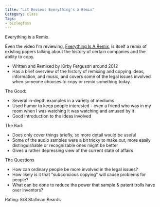 ```yaml
---
title: "Lit Review: Everything's a Remix"
Category: class
Tags:
- bizlegfoss
---
```


Everything is a Remix.

Even the video I'm reviewing, [Everything Is A Remix], is itself a remix of existing papers talking about the history of certain companies and the ability to copy.

- Written and Remixed by Kirby Ferguson around 2012
- Has a brief overview of the history of remixing and copying ideas, information, and music, and covers some of the legal issues involved when someone chooses to copy or remix something today.

The Good:

- Several in-depth examples in a variety of mediums
- Used humor to keep people interested - even a friend who was in my room when I was watching it was watching and amused by it
- Good introduction to the ideas involved

The Bad:

- Does only cover things briefly, so more detail would be useful
- Some of the audio samples were a bit tricky to make out, more easily distinguishable or recognizable ones might be better
- Gives a rather depressing view of the current state of affairs

The Questions

- How can ordinary people be more involved in the legal issues?
- How likely is it that "subconcious copying" will cause problems for people?
- What can be done to reduce the power that sample & patent trolls have over inventors?

Rating: 8/8 Stallman Beards

[Everything Is A Remix]: https://www.youtube.com/watch?v=coGpmA4saEk
